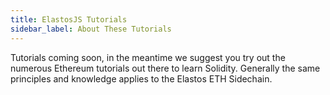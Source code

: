 ```yaml
---
title: ElastosJS Tutorials
sidebar_label: About These Tutorials
---
```


Tutorials coming soon, in the meantime we suggest you try out the numerous Ethereum tutorials out there to learn
Solidity. Generally the same principles and knowledge applies to the Elastos ETH Sidechain. 
